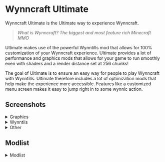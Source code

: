 # Wynncraft Ultimate
Wynncraft Ultimate is the Ultimate way to experience Wynncraft.

> *What is Wynncraft?*
> *The biggest and most feature rich Minecraft MMO*

Ultimate makes use of the powerful Wynntills mod that allows for 100% customization of your Wynncraft experience. Ultimate provides a lot of performance and graphics mods that allows for your game to run smoothly even with shaders and a render distance set at 256 chunks!

The goal of Ultimate is to ensure an easy way for people to play Wynncraft with Wynntills. Ultimate therefore includes a lot of optimization mods that help make the experience more accessible.
Features like a customized menu screen makes it easy to jump right in to some wynnic action.

## Screenshots
<details>
<summary>Graphics</summary>
<br>
Coming when I have time to use my actually good pc ;D

*You can still checkout the others...*
</details>

<details>
<summary>Wynntils</summary>
<br>
<table>
<tr>
  <td><img src="https://web-static.sebsa.dk/spellbook-dev/wu-wynntills-1.png"/></td><td><img src="https://web-static.sebsa.dk/spellbook-dev/wu-wynntills-2.png"/></td>
</tr>
<tr>
  <td>Class Selection</td><td>World Map</td>
</tr>
<br/>
<tr>
  <td><img src="https://web-static.sebsa.dk/spellbook-dev/wu-wynntills-3.png"/></td><td><img src="https://web-static.sebsa.dk/spellbook-dev/wu-wynntills-5.png"/></td>
</tr>
<tr>
  <td>Quest Book</td><td>General Hud</td>
</tr>
</table>
</details>

<details>
<summary>Other</summary>
<br>
<table>
<tr>
  <td><img src="https://web-static.sebsa.dk/spellbook-dev/wu-other-1.png"/></td>
</tr>
<tr>
  <td>Main Menu</td>
</tr>
<br/>
</table>
</details>

## Modlist
<details>
<summary>Modlist</summary>
Searchables

Iris Shaders

Mod Menu

No Telemetry

In-Game Account Switcher

Sodium

Better Fps - Render Distance[Fabric]

Controlling

Continuity

Auudio

Blur (Fabric)

Dynamic FPS

Konkrete

Starlight (Fabric)

3D Skin Layers

FancyMenu

Cloth Config API

Fabrishot

Entity Culling

FerriteCore

Wynntils

Dynamic Sound Filters

Falling Leaves

Indium

Bobby

Concurrent Chunk Management Engine (Fabric)

Lithium

Quilted Fabric API (QFAPI) / Quilt Standard Libraries (QSL)

Reese's Sodium Options

Krypton

Visuality

Boat Item View

kennytvs-epic-force-close-loading-screen-mod-for-fabric

Audio Extension for FancyMenu

Borderless Mining

Presence Footsteps
</details>
